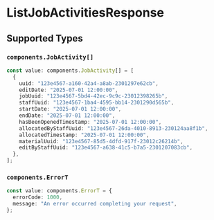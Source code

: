 # ListJobActivitiesResponse


## Supported Types

### `components.JobActivity[]`

```typescript
const value: components.JobActivity[] = [
  {
    uuid: "123e4567-a160-42a4-a8ab-2301297e62cb",
    editDate: "2025-07-01 12:00:00",
    jobUuid: "123e4567-5bd4-42ec-9c9c-23012398265b",
    staffUuid: "123e4567-1ba4-4595-bb14-2301290d565b",
    startDate: "2025-07-01 12:00:00",
    endDate: "2025-07-01 12:00:00",
    hasBeenOpenedTimestamp: "2025-07-01 12:00:00",
    allocatedByStaffUuid: "123e4567-26da-4010-8913-230124aa8f1b",
    allocatedTimestamp: "2025-07-01 12:00:00",
    materialUuid: "123e4567-85d5-4dfd-917f-23012c26214b",
    editByStaffUuid: "123e4567-a638-41c5-b7a5-2301207083cb",
  },
];
```

### `components.ErrorT`

```typescript
const value: components.ErrorT = {
  errorCode: 1000,
  message: "An error occurred completing your request",
};
```

